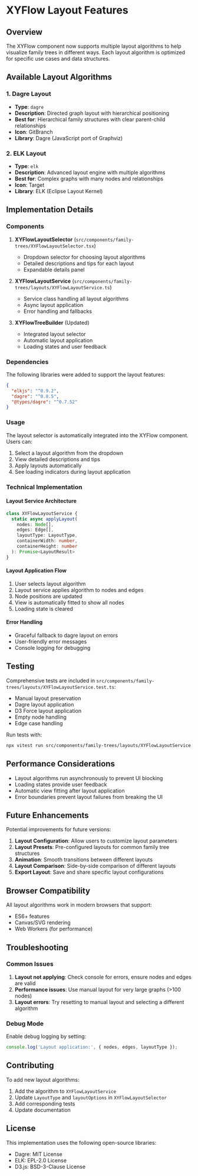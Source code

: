 # XYFlow Layout Features

## Overview

The XYFlow component now supports multiple layout algorithms to help visualize family trees in different ways. Each layout algorithm is optimized for specific use cases and data structures.

## Available Layout Algorithms

### 1. Dagre Layout
- **Type**: `dagre`
- **Description**: Directed graph layout with hierarchical positioning
- **Best for**: Hierarchical family structures with clear parent-child relationships
- **Icon**: GitBranch
- **Library**: Dagre (JavaScript port of Graphviz)

### 2. ELK Layout
- **Type**: `elk`
- **Description**: Advanced layout engine with multiple algorithms
- **Best for**: Complex graphs with many nodes and relationships
- **Icon**: Target
- **Library**: ELK (Eclipse Layout Kernel)



## Implementation Details

### Components

1. **XYFlowLayoutSelector** (`src/components/family-trees/XYFlowLayoutSelector.tsx`)
   - Dropdown selector for choosing layout algorithms
   - Detailed descriptions and tips for each layout
   - Expandable details panel

2. **XYFlowLayoutService** (`src/components/family-trees/layouts/XYFlowLayoutService.ts`)
   - Service class handling all layout algorithms
   - Async layout application
   - Error handling and fallbacks

3. **XYFlowTreeBuilder** (Updated)
   - Integrated layout selector
   - Automatic layout application
   - Loading states and user feedback

### Dependencies

The following libraries were added to support the layout features:

```json
{
  "elkjs": "^0.9.2",
  "dagre": "^0.8.5",
  "@types/dagre": "^0.7.52"
}
```

### Usage

The layout selector is automatically integrated into the XYFlow component. Users can:

1. Select a layout algorithm from the dropdown
2. View detailed descriptions and tips
3. Apply layouts automatically
4. See loading indicators during layout application

### Technical Implementation

#### Layout Service Architecture

```typescript
class XYFlowLayoutService {
  static async applyLayout(
    nodes: Node[],
    edges: Edge[],
    layoutType: LayoutType,
    containerWidth: number,
    containerHeight: number
  ): Promise<LayoutResult>
}
```

#### Layout Application Flow

1. User selects layout algorithm
2. Layout service applies algorithm to nodes and edges
3. Node positions are updated
4. View is automatically fitted to show all nodes
5. Loading state is cleared

#### Error Handling

- Graceful fallback to dagre layout on errors
- User-friendly error messages
- Console logging for debugging

## Testing

Comprehensive tests are included in `src/components/family-trees/layouts/XYFlowLayoutService.test.ts`:

- Manual layout preservation
- Dagre layout application
- D3 Force layout application
- Empty node handling
- Edge case handling

Run tests with:
```bash
npx vitest run src/components/family-trees/layouts/XYFlowLayoutService.test.ts
```

## Performance Considerations

- Layout algorithms run asynchronously to prevent UI blocking
- Loading states provide user feedback
- Automatic view fitting after layout application
- Error boundaries prevent layout failures from breaking the UI

## Future Enhancements

Potential improvements for future versions:

1. **Layout Configuration**: Allow users to customize layout parameters
2. **Layout Presets**: Pre-configured layouts for common family tree structures
3. **Animation**: Smooth transitions between different layouts
4. **Layout Comparison**: Side-by-side comparison of different layouts
5. **Export Layout**: Save and share specific layout configurations

## Browser Compatibility

All layout algorithms work in modern browsers that support:
- ES6+ features
- Canvas/SVG rendering
- Web Workers (for performance)

## Troubleshooting

### Common Issues

1. **Layout not applying**: Check console for errors, ensure nodes and edges are valid
2. **Performance issues**: Use manual layout for very large graphs (>100 nodes)
3. **Layout errors**: Try resetting to manual layout and selecting a different algorithm

### Debug Mode

Enable debug logging by setting:
```typescript
console.log('Layout application:', { nodes, edges, layoutType });
```

## Contributing

To add new layout algorithms:

1. Add the algorithm to `XYFlowLayoutService`
2. Update `LayoutType` and `layoutOptions` in `XYFlowLayoutSelector`
3. Add corresponding tests
4. Update documentation

## License

This implementation uses the following open-source libraries:
- Dagre: MIT License
- ELK: EPL-2.0 License
- D3.js: BSD-3-Clause License 